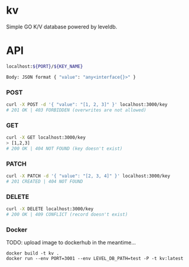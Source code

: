 # kv

Simple GO K/V database powered by leveldb.

# API
```bash
localhost:${PORT}/${KEY_NAME}

Body: JSON format { "value": "any<interface{}>" }
```

### POST
```bash
curl -X POST -d '{ "value": "[1, 2, 3]" }' localhost:3000/key
# 201 OK | 403 FORBIDDEN (overwrites are not allowed)
```

### GET
```bash
curl -X GET localhost:3000/key 
> [1,2,3]
# 200 OK | 404 NOT FOUND (key doesn't exist)
```

### PATCH
```bash
curl -X PATCH -d '{ "value": "[2, 3, 4]" }' localhost:3000/key
# 201 CREATED | 404 NOT FOUND
```

### DELETE
```bash
curl -X DELETE localhost:3000/key
# 200 OK | 409 CONFLICT (record doesn't exist) 
```


### Docker
TODO: upload image to dockerhub in the meantime...

```
docker build -t kv .
docker run --env PORT=3001 --env LEVEL_DB_PATH=test -P -t kv:latest
```
